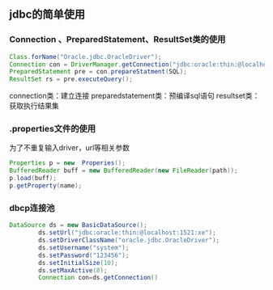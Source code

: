 ## jdbc的简单使用
### Connection 、PreparedStatement、ResultSet类的使用
```java
Class.forName("Oracle.jdbc.OracleDriver");
Connection con = DriverManager.getConnection("jdbc:oracle:thin:@localhost:1521:ex","system","123456");
PreparedStatement pre = con.prepareStatment(SQL);
ResultSet rs = pre.executeQuery();
```
connection类：建立连接
preparedstatement类：预编译sql语句
resultset类：获取执行结果集

### .properties文件的使用
   为了不重复输入driver，url等相关参数
```java
Properties p = new  Properies();
BufferedReader buff = new BufferedReader(new FileReader(path));
p.load(buff);
p.getProperty(name);
```

### dbcp连接池

```java
DataSource ds = new BasicDataSource();
		ds.setUrl("jdbc:oracle:thin:@localhost:1521:xe");
		ds.setDriverClassName("oracle.jdbc.OracleDriver");
		ds.setUsername("system");
		ds.setPassword("123456");
		ds.setInitialSize(10);
		ds.setMaxActive(8);
		Connection con=ds.getConnection()
```